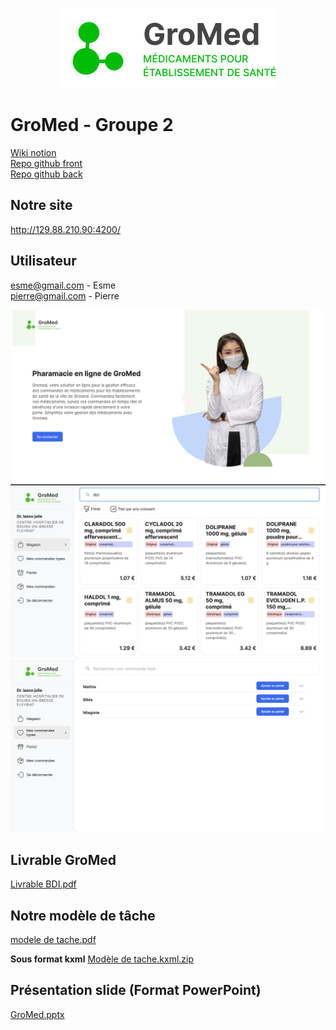<p align="center">
  <img alt="GroMed Logo" src="https://github.com/Jerome-GBZ/GroMed-Front/blob/staging/src/assets/brand.svg">
</p>

# GroMed - Groupe 2

[Wiki notion](https://shared-spur-7db.notion.site/Wiki-GroMed-bbffbb9eeffb40169bb655cb8887fdc7) <br />
[Repo github front](https://github.com/Jerome-GBZ/GroMed-Front) <br />
[Repo github back](https://github.com/Jerome-GBZ/GroMed-Server) <br />

## Notre site
http://129.88.210.90:4200/ <br />

## Utilisateur
esme@gmail.com - Esme <br />
pierre@gmail.com - Pierre <br />

![Home page](/src/Home.png "Home")
![Shop page](/src/Shop.png "Shop")
![Commande-Type page](/src/Commande-Type.png "Commande-Type")

## Livrable GroMed
[Livrable BDI.pdf](https://github.com/Jerome-GBZ/GroMed/files/10572823/Livrable.BDI.pdf)

## Notre modèle de tâche
[modele de tache.pdf](https://github.com/Jerome-GBZ/GroMed/files/10573211/modele.de.tache.pdf)

**Sous format kxml**
[Modèle de tache.kxml.zip](https://github.com/Jerome-GBZ/GroMed/files/10572877/Modele.de.tache.kxml.zip)

## Présentation slide (Format PowerPoint)
[GroMed.pptx](https://github.com/Jerome-GBZ/GroMed/files/10573249/GroMed.2.pptx)


